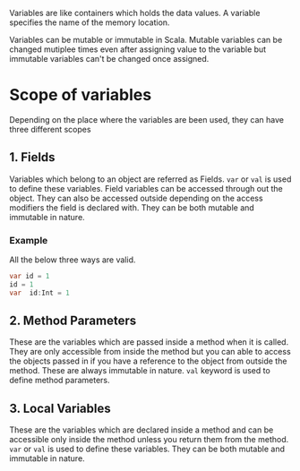 Variables are like containers which holds the data values. A variable specifies the name of the memory location. 

Variables can be mutable or immutable in Scala. Mutable variables can be changed mutiplee times even after assigning value to the variable but immutable variables can't be changed once assigned.

# Scope of variables

Depending on the place where the variables are been used, they can have three different scopes 

## 1. Fields

Variables which belong to an object are referred as Fields.
`var` or `val` is used to define these variables. Field variables can be accessed through out the object. They can also be accessed outside depending on the access modifiers the field is declared with. They can be both mutable and immutable in nature.

### Example

All the below three ways are valid.

```java
var id = 1
id = 1
var  id:Int = 1
```

## 2. Method Parameters

These are the variables which are passed inside a method when it is called. They are only accessible from inside the method but you can able to access the objects passed in if you have a reference to the object from outside the method. These are always immutable in nature. `val` keyword is used to define method parameters.

## 3. Local Variables

These are the variables which are declared inside a method and can be accessible only inside the method unless you return them from the method. `var` or `val` is used to define these variables. They can be both mutable and immutable in nature.

